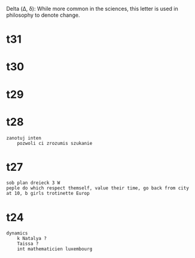 Delta (Δ, δ): While more common in the sciences, this letter is used in philosophy to denote change.


# t31
# t30
# t29
# t28
    zanotuj inten
        pozwoli ci zrozumis szukanie
# t27

    sob plan dreieck 3 W 
    peple do which respect themself, value their time, go back from city at 10, b girls trotinette Europ 
    
# t24
    dynamics 
        k Natalya ? 
        Taissa ? 
        int mathematicien luxembourg